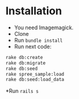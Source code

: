 # Installation

* You need Imagemagick.
* Clone
* Run `bundle install`
* Run next code:

```bash
rake db:create
rake db:migrate
rake db:seed
rake spree_sample:load
rake db:seed:load_data
```

*Run `rails s`

